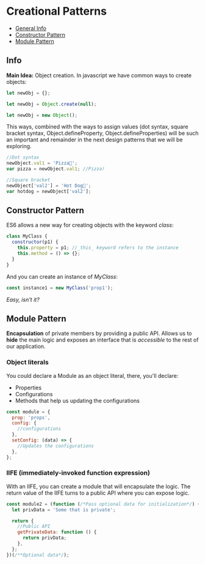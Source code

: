 # Creational Patterns

- [General Info](#info)
- [Constructor Pattern](#constructor-pattern)
- [Module Pattern](#module-pattern)

## Info

**Main Idea:** Object creation.
In javascript we have common ways to create objects:

```javascript
let newObj = {};
```

```javascript
let newObj = Object.create(null);
```

```javascript
let newObj = new Object();
```

This ways, combined with the ways to assign values (dot syntax, square bracket syntax, Object.defineProperty, Object.defineProperties) will be such an important and remainder in the next design patterns that we will be exploring.

```javascript
//Dot syntax
newObject.val1 = 'Pizza🍕';
var pizza = newObject.val1; //Pizza!

//Square bracket
newObject['val2'] = 'Hot Dog🌭';
var hotdog = newObject['val2'];
```

## Constructor Pattern

ES6 allows a new way for creating objects with the keyword _class_:

```javascript
class MyClass {
  constructor(p1) {
    this.property = p1; //_this_ keyword refers to the instance
    this.method = () => {};
  }
}
```

And you can create an instance of _MyClass_:

```javascript
const instance1 = new MyClass('prop1');
```

_Easy, isn't it?_

## Module Pattern

**Encapsulation** of private members by providing a public API.
Allows us to **hide** the main logic and exposes an interface that is _accessible_ to the rest of our application.

### Object literals

You could declare a Module as an object literal, there, you'll declare:

- Properties
- Configurations
- Methods that help us updating the configurations

```javascript
const module = {
  prop: 'props',
  config: {
    //configurations
  },
  setConfig: (data) => {
    //Updates the configurations
  },
};
```

### IIFE (immediately-invoked function expression)

With an IIFE, you can create a module that will encapsulate the logic. The return value of the IIFE turns to a public API where you can expose logic.

```javascript
const module2 = (function (/*Pass optional data for initialization*/) {
  let privData = 'Some that is private';

  return {
    //Public API
    getPrivateData: function () {
      return privData;
    },
  };
})(/**Optional data*/);
```
